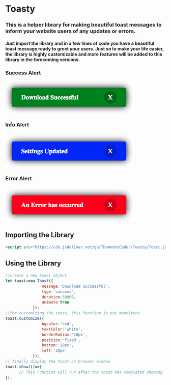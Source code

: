 # Toasty
### This is a helper library for making beautiful toast messages to inform your website users of any updates or errors.<br>
#### Just import the library and in a few lines of code you have a beautiful toast message ready to greet your users. Just so to make your life easier, the library is highly customizable and more features will be added to this library in the forecoming versions.<br>
### Success Alert
<img src="success.png"/><br>
### Info Alert
<img src="info.png"/><br>
### Error Alert
<img src="error.png"/><br>

## Importing the Library
```html
<script src="https://cdn.jsdeliver.net/gh/TheAndroCoder/Toasty/Toast.js"></script>
```
## Using the Library
```javascript
//create a new Toast object
let toast=new Toast({
                message:'Download Successful',
                type:'success',
                duration:30000,
                animate:true
            });
//for customizing the toast, this function is not mandatory
toast.customize({
                bgcolor:'red',
                textColor:'white',
                borderRadius:'10px',
                position:'fixed',
                bottom:'20px',
                left:'20px'
            });
// finally display the toast on browser window
toast.show(()=>{
      // This Function will run after the toast has completed showing
});
```
